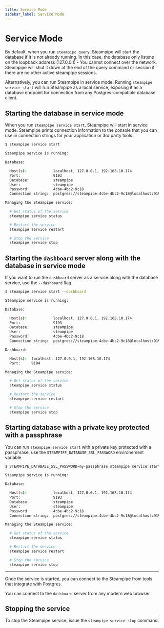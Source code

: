 ```yaml
---
title: Service Mode
sidebar_label: Service Mode
---
```


# Service Mode

By default, when you run `steampipe query`, Steampipe will start the database if it is not already running.  In this case, the database only listens on the loopback address (127.0.0.1) - You cannot connect over the network.  Steampipe will shut it down at the end of the query command or session if there are no other active steampipe sessions.

Alternatively, you can run Steampipe in service mode.  Running `steampipe service start` will run Steampipe as a local service, exposing it as a database endpoint for connection from any Postgres-compatible database client.  

## Starting the database in service mode

When you run `steampipe service start`, Steampipe will start in service mode.  Steampipe prints connection information to the console that you can use in connection strings for your application or 3rd party tools:

```bash
$ steampipe service start

Steampipe service is running:

Database:

  Host(s):            localhost, 127.0.0.1, 192.168.10.174
  Port:               9193
  Database:           steampipe
  User:               steampipe
  Password:           4cbe-4bc2-9c18
  Connection string:  postgres://steampipe:4cbe-4bc2-9c18@localhost:9193/steampipe

Managing the Steampipe service:

  # Get status of the service
  steampipe service status

  # Restart the service
  steampipe service restart

  # Stop the service
  steampipe service stop

```

## Starting the `dashboard` server along with the database in service mode

If you want to run the `dashboard` server as a service along with the database service, use the `--dashboard` flag

```bash
$ steampipe service start --dashboard

Steampipe service is running:

Database:

  Host(s):            localhost, 127.0.0.1, 192.168.10.174
  Port:               9193
  Database:           steampipe
  User:               steampipe
  Password:           4cbe-4bc2-9c18
  Connection string:  postgres://steampipe:4cbe-4bc2-9c18@localhost:9193/steampipe

Dashboard:

  Host(s):  localhost, 127.0.0.1, 192.168.10.174
  Port:     9194

Managing the Steampipe service:

  # Get status of the service
  steampipe service status

  # Restart the service
  steampipe service restart

  # Stop the service
  steampipe service stop

```

## Starting database with a private key protected with a passphrase

You can run `steampipe service start` with a private key protected with a passphrase, use the `STEAMPIPE_DATABASE_SSL_PASSWORD` environement variable

```bash
$ STEAMPIPE_DATABASE_SSL_PASSWORD=my-passphrase steampipe service start

Steampipe service is running:

Database:

  Host(s):            localhost, 127.0.0.1, 192.168.10.174
  Port:               9193
  Database:           steampipe
  User:               steampipe
  Password:           4cbe-4bc2-9c18
  Connection string:  postgres://steampipe:4cbe-4bc2-9c18@localhost:9193/steampipe

Managing the Steampipe service:

  # Get status of the service
  steampipe service status

  # Restart the service
  steampipe service restart

  # Stop the service
  steampipe service stop

```

---

Once the service is started, you can connect to the Steampipe from tools that integrate with Postgres.

You can connect to the `dashboard` server from any modern web browser

## Stopping the service

To stop the Steampipe service, issue the `steampipe service stop` command.
